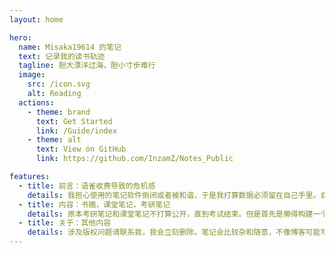```yaml
---
layout: home

hero:
  name: Misaka19614 的笔记
  text: 记录我的读书轨迹
  tagline: 胆大漂洋过海，胆小寸步难行
  image:
    src: /icon.svg
    alt: Reading
  actions:
    - theme: brand
      text: Get Started
      link: /Guide/index
    - theme: alt
      text: View on GitHub
      link: https://github.com/InzamZ/Notes_Public

features:
  - title: 前言：语雀收费导致的危机感
    details: 我担心使用的笔记软件倒闭或者被和谐，于是我打算数据必须留在自己手里。自己搭建博客不就是这个目的？但是担心博客东西太杂，于是另外搭建一个 vitepress 储存笔记。
  - title: 内容：书摘，课堂笔记，考研笔记
    details: 原本考研笔记和课堂笔记不打算公开，直到考试结束。但是首先是懒得构建一个鉴权界面，其次我觉得访问量有限，少数人看到我觉得影响不大，所以全部公开了。
  - title: 关于：其他内容
    details: 涉及版权问题请联系我，我会立刻删除。笔记会比较杂和随意，不像博客可能写的比较认真，更新比较频繁。
---
```



